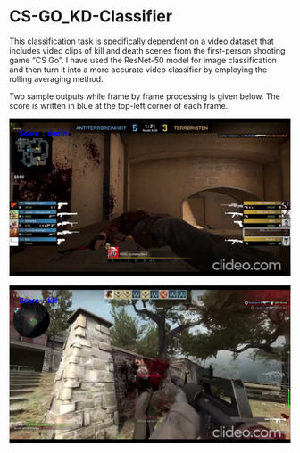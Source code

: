 # CS-GO_KD-Classifier
This classification task is specifically dependent on a video dataset that includes video clips of kill and death scenes from the first-person shooting game “CS Go”. I have used the ResNet-50 model for image classification and then turn it into a more accurate video classifier by employing the rolling averaging method.

Two sample outputs while frame by frame processing is given below. The score is written in blue at the top-left corner of each frame.

<p align="center"><img src="Outputs/Screenshot (230).png"\></p>

<p align="center"><img src="Outputs/Screenshot (231).png"\></p>
